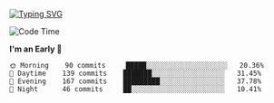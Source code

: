 [![Typing SVG](https://readme-typing-svg.demolab.com?font=Fira+Code&pause=1000&width=435&lines=Welcome+to+theArjun's+Profile)](https://git.io/typing-svg)


<!--START_SECTION:waka-->
![Code Time](http://img.shields.io/badge/Code%20Time-2%2C942%20hrs%2024%20mins-blue)

**I'm an Early 🐤** 

```text
🌞 Morning    90 commits     █████░░░░░░░░░░░░░░░░░░░░   20.36% 
🌆 Daytime    139 commits    ███████░░░░░░░░░░░░░░░░░░   31.45% 
🌃 Evening    167 commits    █████████░░░░░░░░░░░░░░░░   37.78% 
🌙 Night      46 commits     ██░░░░░░░░░░░░░░░░░░░░░░░   10.41%

```



<!--END_SECTION:waka-->